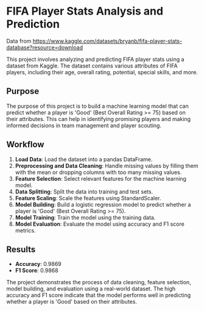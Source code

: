 # FIFA Player Stats Analysis and Prediction
Data from https://www.kaggle.com/datasets/bryanb/fifa-player-stats-database?resource=download

This project involves analyzing and predicting FIFA player stats using a dataset from Kaggle. The dataset contains various attributes of FIFA players, including their age, overall rating, potential, special skills, and more.

## Purpose
The purpose of this project is to build a machine learning model that can predict whether a player is 'Good' (Best Overall Rating >= 75) based on their attributes. This can help in identifying promising players and making informed decisions in team management and player scouting.

## Workflow
1. **Load Data**: Load the dataset into a pandas DataFrame.
2. **Preprocessing and Data Cleaning**: Handle missing values by filling them with the mean or dropping columns with too many missing values.
3. **Feature Selection**: Select relevant features for the machine learning model.
4. **Data Splitting**: Split the data into training and test sets.
5. **Feature Scaling**: Scale the features using StandardScaler.
6. **Model Building**: Build a logistic regression model to predict whether a player is 'Good' (Best Overall Rating >= 75).
7. **Model Training**: Train the model using the training data.
8. **Model Evaluation**: Evaluate the model using accuracy and F1 score metrics.

## Results
- **Accuracy**: 0.9869
- **F1 Score**: 0.9868

The project demonstrates the process of data cleaning, feature selection, model building, and evaluation using a real-world dataset. The high accuracy and F1 score indicate that the model performs well in predicting whether a player is 'Good' based on their attributes.
